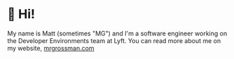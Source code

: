 # 👋 Hi!
My name is Matt (sometimes "MG") and I'm a software engineer working on the Developer Environments team at Lyft.
You can read more about me on my website, [mrgrossman.com](https://mrgrossman.com)
